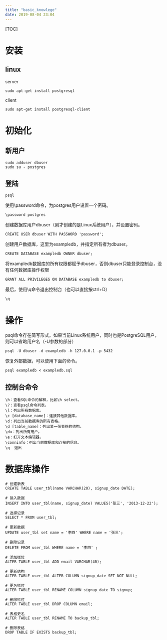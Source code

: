 ```yaml
---
title: "basic_knowlege"
date: 2019-08-04 23:04
---
```

[TOC]





# 安装

## linux

server

```
sudo apt-get install postgresql
```



client

```
sudo apt-get install postgresql-client
```



# 初始化

## 新用户

```
sudo adduser dbuser
sudo su - postgres
```



## 登陆

```
psql
```



使用\password命令，为postgres用户设置一个密码。

```
\password postgres
```



创建数据库用户dbuser（刚才创建的是Linux系统用户），并设置密码。

```
CREATE USER dbuser WITH PASSWORD 'password';
```



创建用户数据库，这里为exampledb，并指定所有者为dbuser。

```
CREATE DATABASE exampledb OWNER dbuser;
```



将exampledb数据库的所有权限都赋予dbuser，否则dbuser只能登录控制台，没有任何数据库操作权限

```
GRANT ALL PRIVILEGES ON DATABASE exampledb to dbuser;
```



最后，使用\q命令退出控制台（也可以直接按ctrl+D）

```
\q
```



# 操作

psql命令存在简写形式。如果当前Linux系统用户，同时也是PostgreSQL用户，则可以省略用户名（-U参数的部分）

```
psql -U dbuser -d exampledb -h 127.0.0.1 -p 5432
```



恢复外部数据，可以使用下面的命令。

```
psql exampledb < exampledb.sql
```



## 控制台命令

```
\h：查看SQL命令的解释，比如\h select。
\?：查看psql命令列表。
\l：列出所有数据库。
\c [database_name]：连接其他数据库。
\d：列出当前数据库的所有表格。
\d [table_name]：列出某一张表格的结构。
\du：列出所有用户。
\e：打开文本编辑器。
\conninfo：列出当前数据库和连接的信息。
\q	退出
```



# 数据库操作

```
# 创建新表
CREATE TABLE user_tbl(name VARCHAR(20), signup_date DATE);

# 插入数据
INSERT INTO user_tbl(name, signup_date) VALUES('张三', '2013-12-22');

# 选择记录
SELECT * FROM user_tbl;

# 更新数据
UPDATE user_tbl set name = '李四' WHERE name = '张三';

# 删除记录
DELETE FROM user_tbl WHERE name = '李四' ;

# 添加栏位
ALTER TABLE user_tbl ADD email VARCHAR(40);

# 更新结构
ALTER TABLE user_tbl ALTER COLUMN signup_date SET NOT NULL;

# 更名栏位
ALTER TABLE user_tbl RENAME COLUMN signup_date TO signup;

# 删除栏位
ALTER TABLE user_tbl DROP COLUMN email;

# 表格更名
ALTER TABLE user_tbl RENAME TO backup_tbl;

# 删除表格
DROP TABLE IF EXISTS backup_tbl;
```


